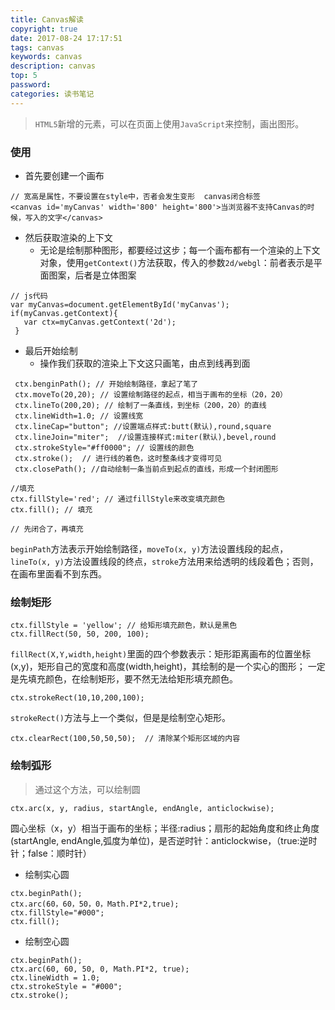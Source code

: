 ```yaml
---
title: Canvas解读
copyright: true
date: 2017-08-24 17:17:51
tags: canvas
keywords: canvas
description: canvas
top: 5
password:
categories: 读书笔记
---
```

> `HTML5`新增的元素，可以在页面上使用`JavaScript`来控制，画出图形。

### 使用
- 首先要创建一个画布

```
// 宽高是属性，不要设置在style中，否者会发生变形  canvas闭合标签 
<canvas id='myCanvas' width='800' height='800'>当浏览器不支持Canvas的时候，写入的文字</canvas> 
```
- 然后获取渲染的上下文 
   - 无论是绘制那种图形，都要经过这步；每一个画布都有一个渲染的上下文对象，使用`getContext()`方法获取，传入的参数`2d/webgl`：前者表示是平面图案，后者是立体图案
```
// js代码
var myCanvas=document.getElementById('myCanvas');
if(myCanvas.getContext){
   var ctx=myCanvas.getContext('2d');
 }
```
- 最后开始绘制
  - 操作我们获取的渲染上下文这只画笔，由点到线再到面
```
 ctx.benginPath(); // 开始绘制路径，拿起了笔了
 ctx.moveTo(20,20); // 设置绘制路径的起点，相当于画布的坐标（20，20）
 ctx.lineTo(200,20); // 绘制了一条直线，到坐标（200，20）的直线
 ctx.lineWidth=1.0; // 设置线宽
 ctx.lineCap="button"; //设置端点样式:butt(默认),round,square
 ctx.lineJoin="miter";  //设置连接样式:miter(默认),bevel,round
 ctx.strokeStyle="#ff0000"; // 设置线的颜色
 ctx.stroke();  // 进行线的着色，这时整条线才变得可见
 ctx.closePath(); //自动绘制一条当前点到起点的直线，形成一个封闭图形
 
//填充
ctx.fillStyle='red'; // 通过fillStyle来改变填充颜色
ctx.fill(); // 填充

// 先闭合了，再填充
```
`beginPath`方法表示开始绘制路径，`moveTo(x, y)`方法设置线段的起点，`lineTo(x, y)`方法设置线段的终点，`stroke`方法用来给透明的线段着色；否则，在画布里面看不到东西。

### 绘制矩形
```
ctx.fillStyle = 'yellow'; // 给矩形填充颜色，默认是黑色
ctx.fillRect(50, 50, 200, 100); 
```
`fillRect(X,Y,width,height)`里面的四个参数表示：矩形距离画布的位置坐标(x,y)，矩形自己的宽度和高度(width,height)，其绘制的是一个实心的图形；
一定是先填充颜色，在绘制矩形，要不然无法给矩形填充颜色。

```
ctx.strokeRect(10,10,200,100); 
```
`strokeRect()`方法与上一个类似，但是是绘制空心矩形。
```
ctx.clearRect(100,50,50,50);  // 清除某个矩形区域的内容
```
### 绘制弧形
> 通过这个方法，可以绘制圆

```
ctx.arc(x, y, radius, startAngle, endAngle, anticlockwise);
```
圆心坐标（x，y）相当于画布的坐标；半径:radius；扇形的起始角度和终止角度(startAngle, endAngle,弧度为单位)，是否逆时针：anticlockwise，（true:逆时针；false：顺时针）
- 绘制实心圆
```
ctx.beginPath();
ctx.arc(60，60，50，0，Math.PI*2,true);
ctx.fillStyle="#000";
ctx.fill();
```
- 绘制空心圆
```
ctx.beginPath(); 
ctx.arc(60, 60, 50, 0, Math.PI*2, true); 
ctx.lineWidth = 1.0; 
ctx.strokeStyle = "#000"; 
ctx.stroke();
```

